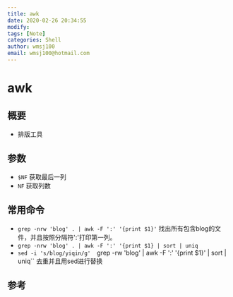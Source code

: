 ```yaml
---
title: awk
date: 2020-02-26 20:34:55
modify: 
tags: [Note]
categories: Shell
author: wmsj100
email: wmsj100@hotmail.com
---
```


# awk

## 概要

- 排版工具

## 参数

- `$NF` 获取最后一列
- `NF` 获取列数

## 常用命令

- `grep -nrw 'blog' . | awk -F ':' '{print $1}'` 找出所有包含blog的文件，并且按照分隔符':'打印第一列。
- `grep -nrw 'blog' . | awk -F ':' '{print $1} | sort | uniq`
- `sed -i 's/blog/yiqin/g'  `grep -rw 'blog' | awk -F ':' '{print $1}' | sort | uniq`` 去重并且用sed进行替换

## 参考

